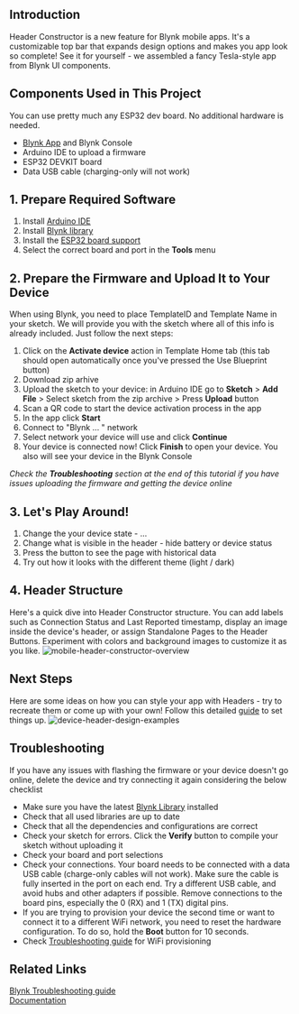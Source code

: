 ## Introduction

Header Constructor is a new feature for Blynk mobile apps. It's a customizable top bar that expands design options and makes you app look so complete! See it for yourself - we assembled a fancy Tesla-style app from Blynk UI components.

## Components Used in This Project

You can use pretty much any ESP32 dev board. No additional hardware is needed.

* [Blynk App](https://docs.blynk.io/en/downloads/blynk-apps-for-ios-and-android) and Blynk Console
* Arduino IDE to upload a firmware
* ESP32 DEVKIT board
* Data USB cable (charging-only will not work)

## 1. Prepare Required Software

1. Install [Arduino IDE](https://www.arduino.cc/en/software)
2. Install [Blynk library](https://docs.blynk.io/en/blynk-library-firmware-api/installation)
3. Install the [ESP32 board support](https://randomnerdtutorials.com/installing-the-esp32-board-in-arduino-ide-windows-instructions/)
4. Select the correct board and port in the **Tools** menu

## 2. Prepare the Firmware and Upload It to Your Device

When using Blynk, you need to place TemplateID and Template Name in your sketch. We will provide you with the sketch where all of this info is already included. Just follow the next steps:

1. Click on the **Activate device** action in Template Home tab (this tab should open automatically once you've pressed the Use Blueprint button)
2. Download zip arhive 
3. Upload the sketch to your device: in Arduino IDE go to **Sketch** > **Add File** >
 Select sketch from the zip archive >
 Press **Upload** button
4. Scan a QR code to start the device activation process in the app
5. In the app click **Start**
6. Connect to "Blynk ... " network
7. Select network your device will use and click **Continue**
8. Your device is connected now! Click **Finish** to open your device. You also will see your device in the Blynk Console

_Check the **Troubleshooting** section at the end of this tutorial if you have issues uploading the firmware and getting the device online_  

## 3. Let's Play Around!
1. Change the your device state - ...
2. Change what is visible in the header - hide battery or device status
3. Press the button to see the page with historical data
4. Try out how it looks with the different theme (light / dark)

## 4. Header Structure

Here's a quick dive into Header Constructor structure. You can add labels such as Connection Status and Last Reported timestamp, display an image inside the device's header, or assign Standalone Pages to the Header Buttons. Experiment with colors and background images to customize it as you like.
![mobile-header-constructor-overview](https://github.com/blynkkk/blueprints/assets/120122081/7644c6a7-1ab6-4dee-9cf4-c8fb60c82d1b)


## Next Steps

Here are some ideas on how you can style your app with Headers - try to recreate them or come up with your own! 
Follow this detailed [guide](https://docs.blynk.io/en/blynk.apps/device-header-constructor) to set things up.
![device-header-design-examples](https://github.com/blynkkk/blueprints/assets/120122081/30f23e0b-aa30-4e30-b77a-20482f8c610e)


## Troubleshooting

If you have any issues with flashing the firmware or your device doesn't go online, delete the device and try connecting it again considering the below checklist
* Make sure you have the latest [Blynk Library](https://docs.blynk.io/en/blynk-library-firmware-api/installation) installed
* Check that all used libraries are up to date
* Check that all the dependencies and configurations are correct
* Check your sketch for errors. Click the **Verify** button to compile your sketch without uploading it
* Check your board and port selections
* Check your connections. Your board needs to be connected with a data USB cable (charge-only cables will not work). Make sure the cable is fully inserted in the port on each end. Try a different USB cable, and avoid hubs and other adapters if possible. Remove connections to the board pins, especially the 0 (RX) and 1 (TX) digital pins.
* If you are trying to provision your device the second time or want to connect it to a different WiFi network, you need to reset the hardware configuration. To do so, hold the **Boot** button for 10 seconds.
* Check [Troubleshooting guide](https://docs.blynk.io/en/getting-started/activating-devices/blynk-edgent-wifi-provisioning#troubleshooting) for WiFi provisioning

## Related Links
[Blynk Troubleshooting guide](https://docs.blynk.io/en/troubleshooting/general-issues)  
[Documentation](https://docs.blynk.io/en/)
